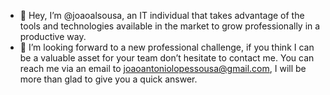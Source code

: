 - 👋 Hey, I’m @joaoalsousa, an IT individual that takes advantage of the tools and technologies available in the market to grow professionally in a productive way.
- 💫 I’m looking forward to a new professional challenge, if you think I can be a valuable asset for your team don’t hesitate to contact me. You can reach me via an email to joaoantoniolopessousa@gmail.com, I will be more than glad to give you a quick answer.

<!---
joaoalsousa/joaoalsousa is a ✨ special ✨ repository because its `README.md` (this file) appears on your GitHub profile.
You can click the Preview link to take a look at your changes.
--->
